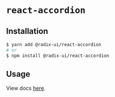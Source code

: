 # `react-accordion`

## Installation

```sh
$ yarn add @radix-ui/react-accordion
# or
$ npm install @radix-ui/react-accordion
```

## Usage

View docs [here](https://radix-ui.com/primitives/docs/components/accordion).
